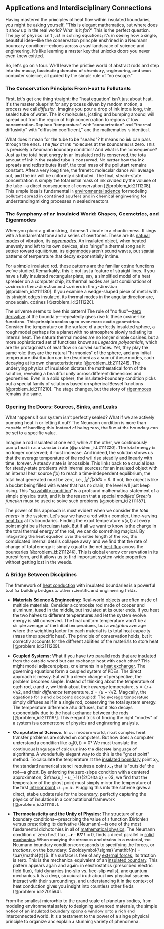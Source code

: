 ## Applications and Interdisciplinary Connections

Having mastered the principles of heat flow within insulated boundaries, you might be asking yourself, "This is elegant mathematics, but where does it show up in the real world? What is it *for*?" This is the perfect question. The joy of physics isn't just in solving equations; it's in seeing how a single, beautiful idea—like the conservation principle enshrined in a Neumann boundary condition—echoes across a vast landscape of science and engineering. It's like learning a master key that unlocks doors you never even knew existed.

So, let's go on a tour. We'll leave the pristine world of abstract rods and step into the messy, fascinating domains of chemistry, engineering, and even computer science, all guided by the simple rule of "no escape."

### The Conservation Principle: From Heat to Pollutants

First, let's get one thing straight: the "heat equation" isn't just about heat. It's the master blueprint for any process driven by random motion, a process we call *diffusion*. Imagine you pour a drop of ink into a long, thin, sealed tube of water. The ink molecules, jostling and bumping around, will spread out from the region of high concentration to regions of low concentration. Replace "temperature" with "concentration" and "thermal diffusivity" with "diffusion coefficient," and the mathematics is identical.

What does it mean for the tube to be "sealed"? It means no ink can pass through the ends. The *flux* of ink molecules at the boundaries is zero. This is precisely a Neumann boundary condition! And what is the consequence? Just as the total heat energy in an insulated rod is conserved, the total amount of ink in the sealed tube is conserved. No matter how the ink spreads and redistributes itself, the total mass of the pollutant remains constant. After a very long time, the frenetic molecular dance will average out, and the ink will be uniformly distributed. The final, steady-state concentration is simply the total initial mass of ink divided by the volume of the tube—a direct consequence of conservation [@problem_id:2111208]. This simple idea is fundamental in [environmental science](@article_id:187504) for modeling pollutant spread in contained aquifers and in chemical engineering for understanding mixing processes in sealed reactors.

### The Symphony of an Insulated World: Shapes, Geometries, and Eigenmodes

When you pluck a guitar string, it doesn't vibrate in a chaotic mess. It sings with a fundamental tone and a series of overtones. These are its [natural modes](@article_id:276512) of vibration, its *[eigenmodes](@article_id:174183)*. An insulated object, when heated unevenly and left to its own devices, also "sings" a thermal song as it settles toward equilibrium. Its [eigenmodes](@article_id:174183) aren't sound waves, but spatial patterns of temperature that decay exponentially in time.

For a simple insulated rod, these patterns are the familiar cosine functions we've studied. Remarkably, this is not just a feature of straight lines. If you have a fully insulated rectangular plate, say, a simplified model of a heat spreader on a computer chip, its thermal modes are just combinations of cosines in the x-direction and cosines in the y-direction [@problem_id:2111180]. If you examine a wedge-shaped piece of metal with its straight edges insulated, its thermal modes in the angular direction are, once again, cosines [@problem_id:2111220].

The universe seems to love this pattern! The rule of "no flux"—[zero derivative](@article_id:144998) at the boundary—repeatedly gives rise to these cosine-like functions. This principle scales up to even more exotic geometries. Consider the temperature on the surface of a perfectly insulated sphere, a rough model perhaps for a planet with no atmosphere slowly radiating its internal heat. The natural thermal modes are no longer simple cosines, but a more sophisticated set of functions known as *Legendre polynomials*, which are the protagonists of heat flow on curved surfaces. Yet, they play the same role: they are the natural "harmonics" of the sphere, and any initial temperature distribution can be described as a sum of these modes, each decaying at its own characteristic rate [@problem_id:2111248]. The underlying physics of insulation dictates the mathematical form of the solution, revealing a beautiful unity across different dimensions and geometries. Even in a solid sphere, the insulated-boundary condition picks out a special family of solutions based on spherical Bessel functions [@problem_id:2111210]. The stage changes, but the story of [eigenmodes](@article_id:174183) remains the same.

### Opening the Doors: Sources, Sinks, and Leaks

What happens if our system isn't perfectly sealed? What if we are actively pumping heat in or letting it out? The Neumann condition is more than capable of handling this. Instead of being zero, the flux at the boundary can be set to a specific value.

Imagine a rod insulated at one end, while at the other, we continuously pump heat in at a constant rate [@problem_id:2111226]. The total energy is no longer conserved; it must increase. And indeed, the solution shows us that the average temperature of the rod will rise steadily and linearly with time, forever. A steady state is impossible. This links back to a crucial idea for steady-state problems with internal sources: for an insulated object with an internal heat source $f(x)$ to reach a time-independent equilibrium, the total heat generated must be zero, i.e., $\int_0^L f(x) dx = 0$. If not, the object is like a bucket being filled with water that has no drain; the level will just keep rising. This "[solvability condition](@article_id:166961)" is a profound mathematical statement of a simple physical truth, and it is the reason that a special *modified Green's function* must be used to solve such problems [@problem_id:2111187].

The power of this approach is most evident when we consider the *total energy* in the system. Let's say we have a rod with a complex, time-varying [heat flux](@article_id:137977) at its boundaries. Finding the exact temperature $u(x,t)$ at every point might be a Herculean task. But if all we want to know is the change in the total thermal energy of the rod, we can do something magical. By integrating the heat equation over the entire length of the rod, the complicated internal details collapse away, and we find that the rate of change of total energy is simply equal to the net [heat flux](@article_id:137977) across the boundaries [@problem_id:2111246]. This is global [energy conservation](@article_id:146481) in its purest form, and it allows us to find important system-wide properties without getting lost in the weeds.

### A Bridge Between Disciplines

The framework of [heat conduction](@article_id:143015) with insulated boundaries is a powerful tool for building bridges to other scientific and engineering fields.

*   **Materials Science & Engineering:** Real-world objects are often made of multiple materials. Consider a composite rod made of copper and aluminum, fused in the middle, but insulated at its outer ends. If you heat the two halves to different temperatures and let the system evolve, energy is still conserved. The final uniform temperature won't be a simple average of the initial temperatures, but a *weighted* average, where the weighting factor for each material is its total heat capacity (mass times specific heat). The principle of conservation holds, but it correctly accounts for the different abilities of the materials to store heat [@problem_id:2111209].

*   **Coupled Systems:** What if you have two parallel rods that are insulated from the outside world but can exchange heat with each other? This might model adjacent pipes, or elements in a [heat exchanger](@article_id:154411). The governing equations form a coupled system of PDEs. The direct approach is messy. But with a clever change of perspective, the problem becomes simple. Instead of thinking about the temperature of each rod, $u$ and $v$, we think about their *average* temperature, $s = (u+v)/2$, and their *difference* temperature, $d=(u-v)/2$. Magically, the equations for $s$ and $d$ become decoupled! The average temperature simply diffuses as if in a single rod, conserving the total system energy. The temperature difference also diffuses, but it *also* decays exponentially due to the heat exchange between the rods [@problem_id:2111197]. This elegant trick of finding the right "modes" of a system is a cornerstone of physics and engineering analysis.

*   **Computational Science:** In our modern world, most complex heat transfer problems are solved on computers. But how does a computer understand a condition like $u_x(0,t)=0$? We must translate the continuous language of calculus into the discrete language of algorithms. A wonderfully elegant way to do this is the "ghost point" method. To calculate the temperature at the [insulated boundary](@article_id:162230) point $x_0$, the standard numerical stencil requires a point $x_{-1}$ that is "outside" the rod—a ghost. By enforcing the zero-slope condition with a centered approximation, $\frac{u_1 - u_{-1}}{2\Delta x} = 0$, we find that the temperature of the ghost point must simply mirror the temperature of the first [interior point](@article_id:149471), $u_{-1} = u_1$. Plugging this into the scheme gives a direct, stable update rule for the boundary, perfectly capturing the physics of insulation in a computational framework [@problem_id:2111195].

*   **Thermoelasticity and the Unity of Physics:** The structure of our boundary conditions—prescribing the value of a function (Dirichlet) versus prescribing its derivative (Neumann)—is one of the most fundamental dichotomies in all of [mathematical physics](@article_id:264909). The Neumann condition of zero heat flux, $-\mathbf{n} \cdot \mathbf{K} \nabla T = 0$, finds a direct parallel in [solid mechanics](@article_id:163548). When studying the stresses and strains in a material, the Neumann boundary condition corresponds to specifying the forces, or *tractions*, on the boundary: $\boldsymbol{\sigma} \mathbf{n} = \bar{\mathbf{t}}$. If a surface is free of any [external forces](@article_id:185989), its traction is zero. This is the mechanical equivalent of an [insulated boundary](@article_id:162230). This pattern appears again and again: in electrostatics (prescribed electric field flux), fluid dynamics (no-slip vs. free-slip walls), and quantum mechanics. It is a deep, structural truth about how physical systems interact with their surroundings, and understanding it in the context of heat conduction gives you insight into countless other fields [@problem_id:2701564].

From the smallest microchip to the grand scale of planetary bodies, from modeling environmental safety to designing advanced materials, the simple notion of an [insulated boundary](@article_id:162230) opens a window onto a rich and interconnected world. It is a testament to the power of a single physical principle to organize and explain a stunning variety of phenomena.